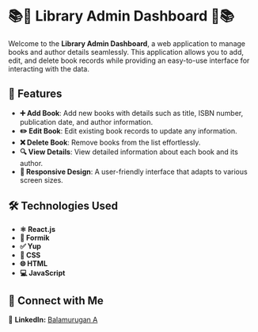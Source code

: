 # 📚🌟 Library Admin Dashboard 🌟📚

Welcome to the **Library Admin Dashboard**, a web application to manage books and author details seamlessly. This application allows you to add, edit, and delete book records while providing an easy-to-use interface for interacting with the data.

## 🚀 Features

- **➕ Add Book**: Add new books with details such as title, ISBN number, publication date, and author information.
- **✏️ Edit Book**: Edit existing book records to update any information.
- **❌ Delete Book**: Remove books from the list effortlessly.
- **🔍 View Details**: View detailed information about each book and its author.
- **📱 Responsive Design**: A user-friendly interface that adapts to various screen sizes.

## 🛠 Technologies Used

- **⚛️ React.js**
- **📄 Formik**
- **✅ Yup**
- **🎨 CSS**
- **🌐 HTML**
- **💻 JavaScript**

## 🤝 Connect with Me

💼 **LinkedIn:** [Balamurugan A](https://www.linkedin.com/in/balamurugan-a/)<br>


